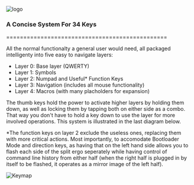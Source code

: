 ![logo](https://i.imgur.com/6et4MDj.png)

### A Concise System For 34 Keys
===============================================

All the normal functionalty a general user would need, all packaged intelligenty into five easy to navigate layers:

* Layer 0: Base layer (QWERTY)
* Layer 1: Symbols
* Layer 2: Numpad and Useful* Function Keys
* Layer 3: Navigation (includes all mouse functionality)
* Layer 4: Macros (with many placholders for expansion)

The thumb keys hold the power to activate higher layers by holding them down, as well as locking them by tapping both on either side as a combo.  That way you don't have to hold a key down to use the layer for more involved operations.  This system is illustrated in the last diagram below.

*The function keys on layer 2 exclude the useless ones, replacing them with more critical actions. Most importantly, to accomodate Bootloader Mode and direction keys, as having that on the left hand side allows you to flash each side of the split ergo seperately while having control of command line history from either half (when the right half is plugged in by itself to be flashed, it operates as a mirror image of the left half).

![Keymap](https://i.imgur.com/cBA9I0C.png)